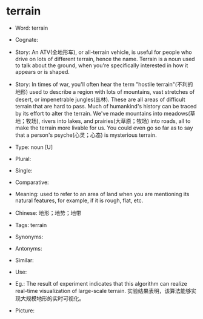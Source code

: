 # terrain

- Word: terrain
- Cognate: 
- Story: An ATV(全地形车), or all-terrain vehicle, is useful for people who drive on lots of different terrain, hence the name. Terrain is a noun used to talk about the ground, when you're specifically interested in how it appears or is shaped.
- Story: In times of war, you'll often hear the term "hostile terrain"(不利的地形) used to describe a region with lots of mountains, vast stretches of desert, or impenetrable jungles(丛林). These are all areas of difficult terrain that are hard to pass. Much of humankind's history can be traced by its effort to alter the terrain. We've made mountains into meadows(草地；牧场), rivers into lakes, and prairies(大草原；牧场) into roads, all to make the terrain more livable for us. You could even go so far as to say that a person's psyche(心灵；心态) is mysterious terrain.

- Type: noun [U]
- Plural: 
- Single: 
- Comparative: 
- Meaning: used to refer to an area of land when you are mentioning its natural features, for example, if it is rough, flat, etc.
- Chinese: 地形；地势；地带
- Tags: terrain
- Synonyms: 
- Antonyms: 
- Similar: 
- Use: 
- Eg.: The result of experiment indicates that this algorithm can realize real-time visualization of large-scale terrain. 实验结果表明，该算法能够实现大规模地形的实时可视化。
- Picture: 

